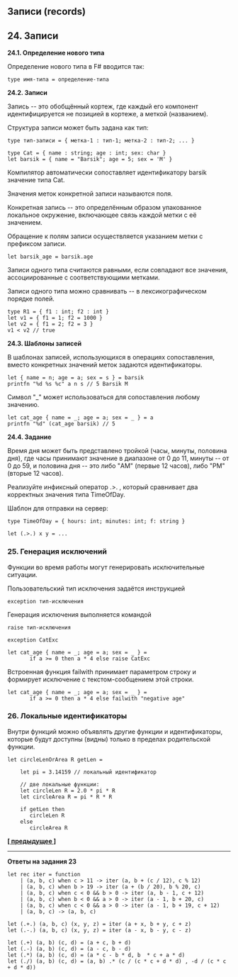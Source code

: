 ## Записи (records)

## 24. Записи

**24.1. Определение нового типа**

Определение нового типа в F# вводится так:

```
type имя-типа = определение-типа
```

**24.2. Записи**

Запись -- это обобщённый кортеж, где каждый его компонент идентифицируется не позицией в кортеже, а меткой (названием).

Структура записи может быть задана как тип:

```
type тип-записи = { метка-1 : тип-1; метка-2 : тип-2; ... }
```

```
type Cat = { name : string; age : int; sex: char }
let barsik = { name = "Barsik"; age = 5; sex = 'M' }
```

Компилятор автоматически сопоставляет идентификатору barsik значение типа Cat.

Значения меток конкретной записи называются поля.

Конкретная запись -- это определённым образом упакованное локальное окружение, включающее связь каждой метки с её значением.

Обращение к полям записи осуществляется указанием метки с префиксом записи.

```
let barsik_age = barsik.age
```

Записи одного типа считаются равными, если совпадают все значения, ассоциированные с соответствующими метками.

Записи одного типа можно сравнивать -- в лексикографическом порядке полей.

```
type R1 = { f1 : int; f2 : int }
let v1 = { f1 = 1; f2 = 1000 }
let v2 = { f1 = 2; f2 = 3 }
v1 < v2 // true 
```

**24.3. Шаблоны записей**

В шаблонах записей, использующихся в операциях сопоставления, вместо конкретных значений меток задаются идентификаторы.

```
let { name = n; age = a; sex = s } = barsik
printfn "%d %s %c" a n s // 5 Barsik M
```

Символ "_" может использоваться для сопоставления любому значению.

```
let cat_age { name = _; age = a; sex = _ } = a
printfn "%d" (cat_age barsik) // 5
```

**24.4. Задание**

Время дня может быть представлено тройкой (часы, минуты, половина дня), где часы принимают значение в диапазоне от 0 до 11, минуты -- от 0 до 59, и половина дня -- это либо "AM" (первые 12 часов), либо "PM" (вторые 12 часов).

Реализуйте инфиксный оператор .>. , который сравнивает два корректных значения типа TimeOfDay.

Шаблон для отправки на сервер:

```
type TimeOfDay = { hours: int; minutes: int; f: string }

let (.>.) x y = ...
```

### 25. Генерация исключений

Функции во время работы могут генерировать исключительные ситуации.

Пользовательский тип исключения задаётся инструкцией

```
exception тип-исключения
```

Генерация исключения выполняется командой

```
raise тип-исключения
```

```
exception CatExc

let cat_age { name = _; age = a; sex = _ } = 
       if a >= 0 then a * 4 else raise CatExc
```

Встроенная функция failwith принимает параметром строку и формирует исключение с текстом-сообщением этой строки.

```
let cat_age { name = _; age = a; sex = _ } = 
       if a >= 0 then a * 4 else failwith "negative age"
```

### 26. Локальные идентификаторы

Внутри функций можно объявлять другие функции и идентификаторы, которые будут доступны (видны) только в пределах родительской функции.

```
let circleLenOrArea R getLen = 

    let pi = 3.14159 // локальный идентификатор

    // две локальные функции:
    let circleLen R = 2.0 * pi * R
    let circleArea R = pi * R * R

    if getLen then
       circleLen R       
    else
       circleArea R
```

**[[ предыдущее ]](https://skillsmart.ru/fp/fsh/e943405754.html)**

---

**Ответы на задания 23**

```
let rec iter = function
    | (a, b, c) when c > 11 -> iter (a, b + (c / 12), c % 12)
    | (a, b, c) when b > 19 -> iter (a + (b / 20), b % 20, c)
    | (a, b, c) when c < 0 && b > 0 -> iter (a, b - 1, c + 12)
    | (a, b, c) when b < 0 && a > 0 -> iter (a - 1, b + 20, c)
    | (a, b, c) when c < 0 && a > 0 -> iter (a - 1, b + 19, c + 12)
    | (a, b, c) -> (a, b, c)

let (.+.) (a, b, c) (x, y, z) = iter (a + x, b + y, c + z)
let (.-.) (a, b, c) (x, y, z) = iter (a - x, b - y, c - z)

let (.+) (a, b) (c, d) = (a + c, b + d)
let (.-) (a, b) (c, d) = (a - c, b - d)
let (.*) (a, b) (c, d) = (a * c - b * d, b  * c + a * d)
let (./) (a, b) (c, d) = (a, b) .* (c / (c * c + d * d) , -d / (c * c + d * d))
```
